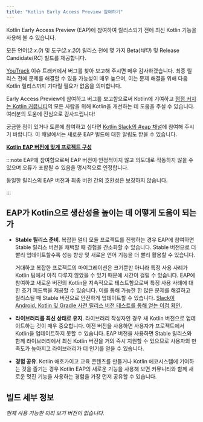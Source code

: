 ```yaml
---
title: "Kotlin Early Access Preview 참여하기"
---
```

<!--
<tldr>
    <p>최신 Kotlin EAP 릴리스: <strong>2.1.20-RC3</strong></p>
</tldr>
-->

Kotlin Early Access Preview (EAP)에 참여하여 릴리스되기 전에 최신 Kotlin 기능을 사용해 볼 수 있습니다.

모든 언어(_2.x.0_) 및 도구(_2.x.20_) 릴리스 전에 몇 가지 Beta(_베타_) 및 Release Candidate(_RC_) 빌드를 제공합니다.

[YouTrack](https://kotl.in/issue) 이슈 트래커에서 버그를 찾아 보고해 주시면 매우 감사하겠습니다.
최종 릴리스 전에 문제를 해결할 수 있을 가능성이 매우 높으며, 이는 문제 해결을 위해 다음 Kotlin 릴리스까지 기다릴 필요가 없음을 의미합니다.

Early Access Preview에 참여하고 버그를 보고함으로써 Kotlin에 기여하고 [점점 커지는 Kotlin 커뮤니티](https://kotlinlang.org/community/)의 모든 사람을 위해 Kotlin을 개선하는 데 도움을 주실 수 있습니다. 여러분의 도움에 진심으로 감사드립니다!

궁금한 점이 있거나 토론에 참여하고 싶다면 [Kotlin Slack의 #eap 채널](https://app.slack.com/client/T09229ZC6/C0KLZSCHF)에 참여해 주시기 바랍니다.
이 채널에서는 새로운 EAP 빌드에 대한 알림도 받을 수 있습니다.

**[Kotlin EAP 버전에 맞게 프로젝트 구성](configure-build-for-eap)**

:::note
EAP에 참여함으로써 EAP 버전이 안정적이지 않고 의도대로 작동하지 않을 수 있으며 오류가 포함될 수 있음을 명시적으로 인정합니다.

동일한 릴리스의 EAP 버전과 최종 버전 간의 호환성은 보장하지 않습니다.

:::

## EAP가 Kotlin으로 생산성을 높이는 데 어떻게 도움이 되는가

* **Stable 릴리스 준비**. 복잡한 멀티 모듈 프로젝트를 진행하는 경우 EAP에 참여하면 Stable 릴리스 버전을 채택할 때 경험을 간소화할 수 있습니다. Stable 버전으로 더 빨리 업데이트할수록 성능 향상 및 새로운 언어 기능을 더 빨리 활용할 수 있습니다.

  거대하고 복잡한 프로젝트의 마이그레이션은 크기뿐만 아니라 특정 사용 사례가 Kotlin 팀에서 아직 다루지 않았을 수 있기 때문에 시간이 걸릴 수 있습니다. EAP에 참여하고 새로운 버전의 Kotlin을 지속적으로 테스트함으로써 특정 사용 사례에 대한 초기 피드백을 제공할 수 있습니다. 이를 통해 가능한 한 많은 문제를 해결하고 릴리스될 때 Stable 버전으로 안전하게 업데이트할 수 있습니다. [Slack이 Android, Kotlin 및 Gradle 사전 릴리스 버전 테스트를 통해 얻는 이점 확인](https://slack.engineering/shadow-jobs/).
* **라이브러리를 최신 상태로 유지**. 라이브러리 작성자인 경우 새 Kotlin 버전으로 업데이트하는 것이 매우 중요합니다. 이전 버전을 사용하면 사용자가 프로젝트에서 Kotlin을 업데이트하지 못할 수 있습니다. EAP 버전을 사용하면 Stable 릴리스와 함께 라이브러리에서 최신 Kotlin 버전을 거의 즉시 지원할 수 있으므로 사용자의 만족도가 높아지고 라이브러리가 더 인기를 얻을 수 있습니다.
* **경험 공유**. Kotlin 애호가이고 교육 콘텐츠를 만들거나 Kotlin 에코시스템에 기여하는 것을 즐기는 경우 Kotlin EAP의 새로운 기능을 사용해 보면 커뮤니티와 함께 새로운 멋진 기능을 사용하는 경험을 가장 먼저 공유할 수 있습니다.

## 빌드 세부 정보

_현재 사용 가능한 미리 보기 버전이 없습니다._

<!--
<table>
    <tr>
        <th>Build info</th>
        <th>Build highlights</th>
    </tr>
    <tr>
        <td><strong>2.1.20-RC3</strong>
            <p>Released: <strong>March 14, 2025</strong></p>
            <p><a href="https://github.com/JetBrains/kotlin/releases/tag/v2.1.20-RC3" target="_blank">Release on GitHub</a></p>
        </td>
        <td>
            <p>A tooling release with K2 kapt enabled by default.</p>
            <p>For more details, please refer to the <a href="https://github.com/JetBrains/kotlin/releases/tag/v2.1.20-RC3">changelog</a> or <a href="whatsnew-eap.md">What's new in Kotlin 2.1.20-RC3</a>.</p>
        </td>
    </tr>
</table>
-->